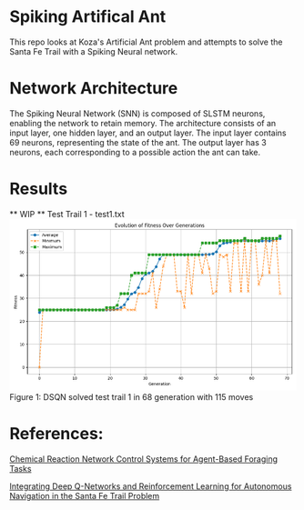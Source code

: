# Spiking Artifical Ant

This repo looks at Koza's Artificial Ant problem and attempts to solve the Santa Fe Trail with a Spiking Neural network.

# Network Architecture

The Spiking Neural Network (SNN) is composed of SLSTM neurons, enabling the network to retain memory. The architecture consists of an input layer, one hidden layer, and an output layer. The input layer contains 69 neurons, representing the state of the ant. The output layer has 3 neurons, each corresponding to a possible action the ant can take.

# Results
** WIP **
Test Trail 1 - test1.txt
![Fig1](GA-SNN/test1_plot.png)
Figure 1: DSQN solved test trail 1 in 68 generation with 115 moves

# References:
[Chemical Reaction Network Control Systems for Agent-Based Foraging Tasks](https://pdxscholar.library.pdx.edu/open_access_etds/2203/)

[Integrating Deep Q-Networks and Reinforcement Learning for Autonomous Navigation in the Santa Fe Trail Problem](https://core.ac.uk/download/621339497.pdf)
